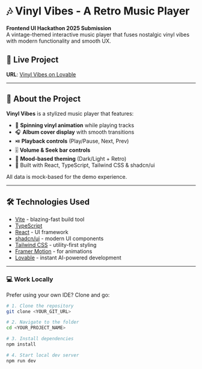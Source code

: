 # 🎶 Vinyl Vibes - A Retro Music Player

**Frontend UI Hackathon 2025 Submission**  
A vintage-themed interactive music player that fuses nostalgic vinyl vibes with modern functionality and smooth UX.

## 🔗 Live Project

**URL**: [Vinyl Vibes on Lovable](https://lovable.dev/projects/74621938-6a89-4589-9bb0-ad0b47b2e1b0)

---

## 📀 About the Project

**Vinyl Vibes** is a stylized music player that features:

- 🎵 **Spinning vinyl animation** while playing tracks
- 🎧 **Album cover display** with smooth transitions
- ⏯️ **Playback controls** (Play/Pause, Next, Prev)
- 🎚️ **Volume & Seek bar controls**
- 🎨 **Mood-based theming** (Dark/Light + Retro)
- 🧠 Built with React, TypeScript, Tailwind CSS & shadcn/ui

All data is mock-based for the demo experience.

---

## 🛠️ Technologies Used

- [Vite](https://vitejs.dev/) - blazing-fast build tool
- [TypeScript](https://www.typescriptlang.org/)
- [React](https://react.dev/) - UI framework
- [shadcn/ui](https://ui.shadcn.com/) - modern UI components
- [Tailwind CSS](https://tailwindcss.com/) - utility-first styling
- [Framer Motion](https://www.framer.com/motion/) - for animations
- [Lovable](https://lovable.dev) - instant AI-powered development

---

### 💻 Work Locally

Prefer using your own IDE? Clone and go:

```bash
# 1. Clone the repository
git clone <YOUR_GIT_URL>

# 2. Navigate to the folder
cd <YOUR_PROJECT_NAME>

# 3. Install dependencies
npm install

# 4. Start local dev server
npm run dev
```
